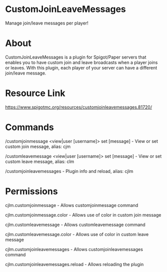 # CustomJoinLeaveMessages
Manage join/leave messages per player!

# About
CustomJoinLeaveMessages is a plugin for Spigot/Paper servers that enables you to have custom join and leave broadcasts when a player joins or leaves. With this plugin, each player of your server can have a different join/leave message.

# Resource Link
https://www.spigotmc.org/resources/customjoinleavemessages.81720/

# Commands
/customjoinmessage <view|user [username]> set [message] - View or set custom join message, alias: cjm

/customleavemessage <view|user [username]> set [message] - View or set custom leave message, alias: clm

/customjoinleavemessages <reload> - Plugin info and reload, alias: cjlm

# Permissions
cjlm.customjoinmessage - Allows customjoinmessage command

cjlm.customjoinmessage.color - Allows use of color in custom join message

cjlm.customleavemessage - Allows customleavemessage command

cjlm.customleavemessage.color - Allows use of color in custom leave message

cjlm.customjoinleavemessages - Allows customjoinleavemessages command

cjlm.customjoinleavemessages.reload - Allows reloading the plugin
